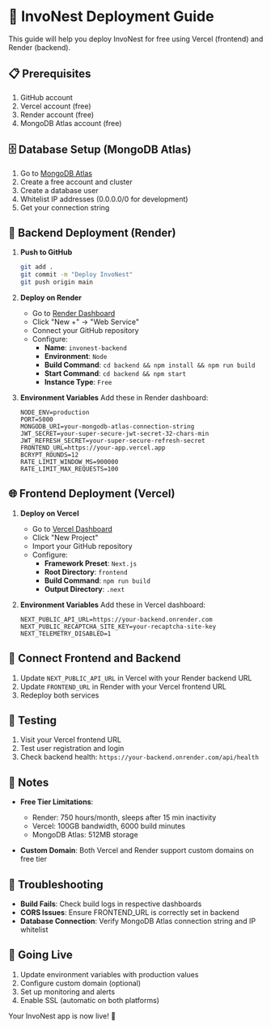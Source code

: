 # 🚀 InvoNest Deployment Guide

This guide will help you deploy InvoNest for free using Vercel (frontend) and Render (backend).

## 📋 Prerequisites

1. GitHub account
2. Vercel account (free)
3. Render account (free)
4. MongoDB Atlas account (free)

## 🗄️ Database Setup (MongoDB Atlas)

1. Go to [MongoDB Atlas](https://www.mongodb.com/atlas)
2. Create a free account and cluster
3. Create a database user
4. Whitelist IP addresses (0.0.0.0/0 for development)
5. Get your connection string

## 🔧 Backend Deployment (Render)

1. **Push to GitHub**
   ```bash
   git add .
   git commit -m "Deploy InvoNest"
   git push origin main
   ```

2. **Deploy on Render**
   - Go to [Render Dashboard](https://dashboard.render.com)
   - Click "New +" → "Web Service"
   - Connect your GitHub repository
   - Configure:
     - **Name**: `invonest-backend`
     - **Environment**: `Node`
     - **Build Command**: `cd backend && npm install && npm run build`
     - **Start Command**: `cd backend && npm start`
     - **Instance Type**: `Free`

3. **Environment Variables**
   Add these in Render dashboard:
   ```
   NODE_ENV=production
   PORT=5000
   MONGODB_URI=your-mongodb-atlas-connection-string
   JWT_SECRET=your-super-secure-jwt-secret-32-chars-min
   JWT_REFRESH_SECRET=your-super-secure-refresh-secret
   FRONTEND_URL=https://your-app.vercel.app
   BCRYPT_ROUNDS=12
   RATE_LIMIT_WINDOW_MS=900000
   RATE_LIMIT_MAX_REQUESTS=100
   ```

## 🌐 Frontend Deployment (Vercel)

1. **Deploy on Vercel**
   - Go to [Vercel Dashboard](https://vercel.com/dashboard)
   - Click "New Project"
   - Import your GitHub repository
   - Configure:
     - **Framework Preset**: `Next.js`
     - **Root Directory**: `frontend`
     - **Build Command**: `npm run build`
     - **Output Directory**: `.next`

2. **Environment Variables**
   Add these in Vercel dashboard:
   ```
   NEXT_PUBLIC_API_URL=https://your-backend.onrender.com
   NEXT_PUBLIC_RECAPTCHA_SITE_KEY=your-recaptcha-site-key
   NEXT_TELEMETRY_DISABLED=1
   ```

## 🔗 Connect Frontend and Backend

1. Update `NEXT_PUBLIC_API_URL` in Vercel with your Render backend URL
2. Update `FRONTEND_URL` in Render with your Vercel frontend URL
3. Redeploy both services

## 🧪 Testing

1. Visit your Vercel frontend URL
2. Test user registration and login
3. Check backend health: `https://your-backend.onrender.com/api/health`

## 📝 Notes

- **Free Tier Limitations**:
  - Render: 750 hours/month, sleeps after 15 min inactivity
  - Vercel: 100GB bandwidth, 6000 build minutes
  - MongoDB Atlas: 512MB storage

- **Custom Domain**: Both Vercel and Render support custom domains on free tier

## 🔧 Troubleshooting

- **Build Fails**: Check build logs in respective dashboards
- **CORS Issues**: Ensure FRONTEND_URL is correctly set in backend
- **Database Connection**: Verify MongoDB Atlas connection string and IP whitelist

## 🚀 Going Live

1. Update environment variables with production values
2. Configure custom domain (optional)
3. Set up monitoring and alerts
4. Enable SSL (automatic on both platforms)

Your InvoNest app is now live! 🎉
